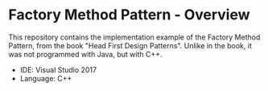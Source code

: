 # Factory Method Pattern - Overview
This repository contains the implementation example of the Factory Method Pattern, from the book "Head First Design Patterns". Unlike in the book, it was not programmed with Java, but with C++.

* IDE: Visual Studio 2017
* Language: C++